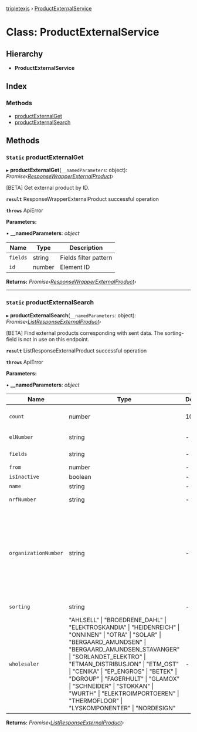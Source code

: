 [tripletexjs](../README.md) › [ProductExternalService](productexternalservice.md)

# Class: ProductExternalService

## Hierarchy

* **ProductExternalService**

## Index

### Methods

* [productExternalGet](productexternalservice.md#static-productexternalget)
* [productExternalSearch](productexternalservice.md#static-productexternalsearch)

## Methods

### `Static` productExternalGet

▸ **productExternalGet**(`__namedParameters`: object): *Promise‹[ResponseWrapperExternalProduct](../interfaces/responsewrapperexternalproduct.md)›*

[BETA] Get external product by ID.

**`result`** ResponseWrapperExternalProduct successful operation

**`throws`** ApiError

**Parameters:**

▪ **__namedParameters**: *object*

Name | Type | Description |
------ | ------ | ------ |
`fields` | string | Fields filter pattern |
`id` | number | Element ID |

**Returns:** *Promise‹[ResponseWrapperExternalProduct](../interfaces/responsewrapperexternalproduct.md)›*

___

### `Static` productExternalSearch

▸ **productExternalSearch**(`__namedParameters`: object): *Promise‹[ListResponseExternalProduct](../interfaces/listresponseexternalproduct.md)›*

[BETA] Find external products corresponding with sent data. The sorting-field is not in use on this endpoint.

**`result`** ListResponseExternalProduct successful operation

**`throws`** ApiError

**Parameters:**

▪ **__namedParameters**: *object*

Name | Type | Default | Description |
------ | ------ | ------ | ------ |
`count` | number | 1000 | Number of elements to return |
`elNumber` | string | - | List of valid el numbers |
`fields` | string | - | Fields filter pattern |
`from` | number | - | From index |
`isInactive` | boolean | - | Equals |
`name` | string | - | Containing |
`nrfNumber` | string | - | List of valid nrf numbers |
`organizationNumber` | string | - | Wholesaler organization number. Mandatory if Wholesaler is not selected. If Wholesaler is selected, this field is ignored. |
`sorting` | string | - | Sorting pattern |
`wholesaler` | "AHLSELL" &#124; "BROEDRENE_DAHL" &#124; "ELEKTROSKANDIA" &#124; "HEIDENREICH" &#124; "ONNINEN" &#124; "OTRA" &#124; "SOLAR" &#124; "BERGAARD_AMUNDSEN" &#124; "BERGAARD_AMUNDSEN_STAVANGER" &#124; "SORLANDET_ELEKTRO" &#124; "ETMAN_DISTRIBUSJON" &#124; "ETM_OST" &#124; "CENIKA" &#124; "EP_ENGROS" &#124; "BETEK" &#124; "DGROUP" &#124; "FAGERHULT" &#124; "GLAMOX" &#124; "SCHNEIDER" &#124; "STOKKAN" &#124; "WURTH" &#124; "ELEKTROIMPORTOEREN" &#124; "THERMOFLOOR" &#124; "LYSKOMPONENTER" &#124; "NORDESIGN" | - | Wholesaler |

**Returns:** *Promise‹[ListResponseExternalProduct](../interfaces/listresponseexternalproduct.md)›*
